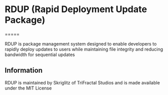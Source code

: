 # RDUP (Rapid Deployment Update Package)
=====

RDUP is package management system designed to enable developers to rapidly deploy updates to users while maintaining file integrity and reducing bandwidth for sequential updates

## Information

RDUP is maintained by Skriglitz of TriFractal Studios and is made available under the MIT License
